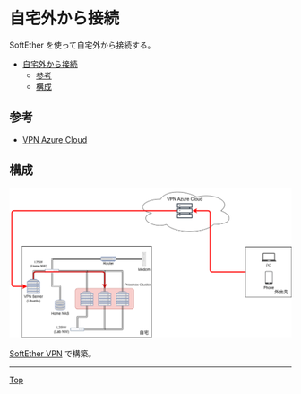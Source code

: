 # 自宅外から接続

SoftEther を使って自宅外から接続する。

- [自宅外から接続](#自宅外から接続)
  - [参考](#参考)
  - [構成](#構成)

## 参考
- [VPN Azure Cloud](https://www.vpnazure.net/ja/)


## 構成
![](fig/01_vpn.png)

[SoftEther VPN](../Application/SoftEther/) で構築。


---

[Top](../README.md)
